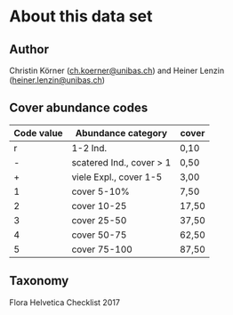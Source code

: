 About this data set
===================

Author
------

Christin Körner (ch.koerner@unibas.ch) and Heiner Lenzin (heiner.lenzin@unibas.ch)

Cover abundance codes
---------------------
| Code value | Abundance category      | cover |
|------------|-------------------------|-------|
| r          | 1-2 Ind.                | 0,10  |
| -          | scatered Ind., cover > 1 | 0,50  |
| +          | viele Expl., cover 1-5  | 3,00  |
| 1          | cover 5-10%             | 7,50  |
| 2          | cover 10-25             | 17,50 |
| 3          | cover 25-50             | 37,50 |
| 4          | cover 50-75             | 62,50 |
| 5          | cover 75-100            | 87,50 |

Taxonomy
--------

Flora Helvetica Checklist 2017